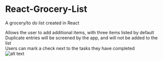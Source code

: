 # React-Grocery-List
A grocery/to do list created in React

Allows the user to add additional items, with three items listed by default
<br />
Duplicate entries will be screened by the app, and will not be added to the list
<br />
Users can mark a check next to the tasks they have completed
<br />
![alt text](https://github.com/Bensonm3/React-Grocery-List/blob/main/snapshot-1628570628195.jpg)
